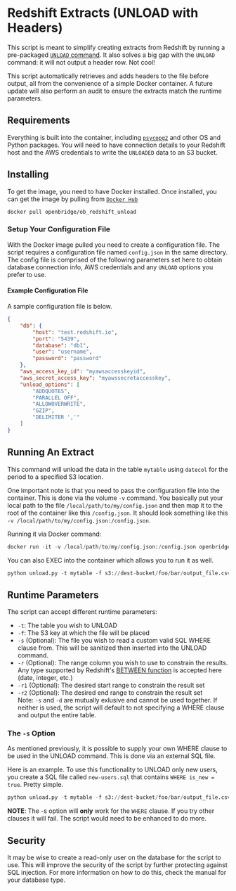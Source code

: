 # Redshift Extracts (UNLOAD with Headers)
This script is meant to simplify creating extracts from Redshift by running a pre-packaged [`UNLOAD` command](http://docs.aws.amazon.com/redshift/latest/dg/r_UNLOAD.html). It also solves a big gap with the `UNLOAD` command: it will not output a header row. Not cool!

This script automatically retrieves and adds headers to the file before output, all from the convenience of a simple Docker container. A future update will also perform an audit to ensure the extracts match the runtime parameters.

## Requirements
Everything is built into the container, including [`psycopg2`](http://initd.org/psycopg/docs/install.html) and other OS and Python packages. You will need to have connection details to your Redshift host and the AWS credentials to write the `UNLOADED` data to an S3 bucket.

## Installing
To get the image, you need to have Docker installed. Once installed, you can get the image by pulling from [`Docker Hub`](https://hub.docker.com/r/openbridge/ob_redshift_unload/)
```
docker pull openbridge/ob_redshift_unload
```


### Setup Your Configuration File
With the Docker image pulled you need to create a configuration file. The script requires a configuration file named `config.json` in the same directory. The config file is comprised of the following parameters set here to obtain database connection info, AWS credentials and any `UNLOAD` options you prefer to use.

#### Example Configuration File
A sample configuration file is below.

```json
{
    "db": {
        "host": "test.redshift.io",
        "port": "5439",
        "database": "db1",
        "user": "username",
        "password": "password"
    },
    "aws_access_key_id": "myawsaccesskeyid",
    "aws_secret_access_key": "myawssecretaccesskey",
    "unload_options": [
    	"ADDQUOTES",
    	"PARALLEL OFF",
    	"ALLOWOVERWRITE",
    	"GZIP",
    	"DELIMITER ','"
    ]
}
```

## Running An Extract
This command will unload the data in the table ``mytable`` using ``datecol`` for the period to a specified S3 location.

One important note is that you need to pass the configuration file into the container. This is done via the volume `-v` command. You basically put your local path to the file `/local/path/to/my/config.json` and then map it to the root of the container like this `/config.json`. It should look something like this `-v /local/path/to/my/config.json:/config.json`.

Running it via Docker command:
```python
docker run -it -v /local/path/to/my/config.json:/config.json openbridge/ob_redshift_unload python /unload.py -t mytable -f s3://dest-bucket/foo/bar/output_file.csv -r datecol -r1 2017-01-01 -r2 2017-06-01
```

You can also EXEC into the container which allows you to run it as well.
```python
python unload.py -t mytable -f s3://dest-bucket/foo/bar/output_file.csv -r datecol -r1 2017-01-01 -r2 2017-06-01
```

## Runtime Parameters
The script can accept different runtime parameters:
* ``-t``: The table you wish to UNLOAD
* ``-f``: The S3 key at which the file will be placed
* ``-s`` (Optional): The file you wish to read a custom valid SQL WHERE clause from. This will be sanitized then inserted into the UNLOAD command.
* ``-r`` (Optional): The range column you wish to use to constrain the results. Any type supported by Redshift's [BETWEEN function](http://docs.aws.amazon.com/redshift/latest/dg/r_range_condition.html) is accepted here (date, integer, etc.)
* ``-r1`` (Optional): The desired start range to constrain the result set
* ``-r2`` (Optional): The desired end range to constrain the result set  
Note:  ``-s`` and ``-d`` are mutually exlusive and cannot be used together. If neither is used, the script will default to not specifying a WHERE clause and output the entire table.

### The `-s` Option
As mentioned previously, it is possible to supply your own WHERE clause to be used in the UNLOAD command. This is done via an external SQL file.

Here is an example. To use this functionality to UNLOAD only new users, you create a SQL file called `new-users.sql` that contains ``WHERE is_new = true``. Pretty simple.

```python
python unload.py -t mytable -f s3://dest-bucket/foo/bar/output_file.csv -r datecol -r1 2017-01-01 -r2 2017-06-01 -s /new-users.sql
```

**NOTE**: The -s option will **only** work for the `WHERE` clause. If you try other clauses it will fail. The script would need to be enhanced to do more.


## Security
It may be wise to create a read-only user on the database for the script to use. This will improve the security of the script by further protecting against SQL injection. For more information on how to do this, check the manual for your database type.
